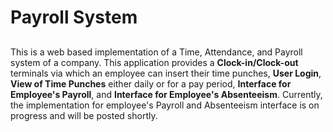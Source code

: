 # Payroll System
  ##
  This is a web based implementation of a Time, Attendance, and Payroll system of a company. This application provides a **Clock-in/Clock-out** terminals via which an employee can insert their time punches, **User Login**, **View of Time Punches** either daily or for a pay period, **Interface for Employee's Payroll**, and **Interface for Employee's Absenteeism**. Currently, the implementation for employee's Payroll and Absenteeism interface is on progress and will be posted shortly.
  ##
